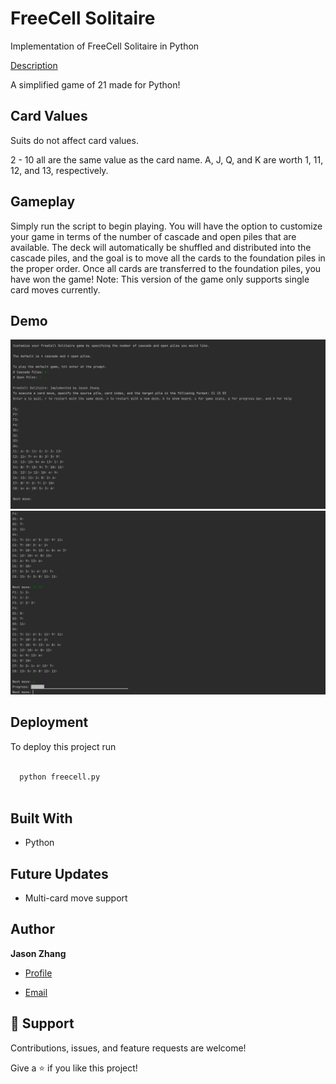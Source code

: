 # FreeCell Solitaire

Implementation of FreeCell Solitaire in Python

[Description](https://course.ccs.neu.edu/cs3500f16/hw_02_assignment.html)

A simplified game of 21 made for Python! 
## Card Values
Suits do not affect card values.

2 - 10 all are the same value as the card name.
A, J, Q, and K are worth 1, 11, 12, and 13, respectively.

## Gameplay
Simply run the script to begin playing. You will have the option to customize your game in terms of the number of 
cascade and open piles that are available. The deck will automatically be shuffled and distributed into the cascade piles,
and the goal is to move all the cards to the foundation piles in the proper order. Once all cards are transferred to the
foundation piles, you have won the game! Note: This version of the game only supports single card moves currently.

[comment]: <> (**Note that for the purpose of this script is to allow the user to play a simple hand of Blackjack without some of the higher level parts of the game like betting or splitting doubles. All ties go to the player in this version of the game.)

## Demo

[comment]: <> (![image]&#40;https://user-images.githubusercontent.com/48007679/136310729-e354ab8f-c5d5-4eee-bd9c-14857be688d3.png&#41;)
![image](https://github.com/jjz17/FreeCell-Solitaire/raw/main/screenshots/initialize_game.png)
![image](https://github.com/jjz17/FreeCell-Solitaire/raw/main/screenshots/playing_game.png)

  
## Deployment

To deploy this project run

```bash

  python freecell.py
  
```


[comment]: <> (## Links)

[comment]: <> (- [Repo]&#40;https://github.com/jjz17/FreeCell-Solitaire "<project-name> Repo"&#41;)

[comment]: <> (- [Live]&#40;<Homepage url> "Live View"&#41;)

[comment]: <> (- [Bugs]&#40;https://github.com/Rohit19060/<project-name>/issues "Issues Page"&#41;)

[comment]: <> (- [API]&#40;<API Link> "API"&#41;)

[comment]: <> (## Screenshots)

[comment]: <> (![Home Page]&#40;/screenshots/1.png "Home Page"&#41;)

[comment]: <> (![]&#40;/screenshots/2.png&#41;)

## Built With

- Python

## Future Updates

- Multi-card move support

## Author

**Jason Zhang**

- [Profile](https://github.com/jjz17 "Jason Zhang")

- [Email](mailto:jasonjzhang17@gmail.com?subject=Hi "Hi!")

[comment]: <> (- [Website]&#40;"Welcome"&#41;)

## 🤝 Support

Contributions, issues, and feature requests are welcome!

Give a ⭐️ if you like this project!
